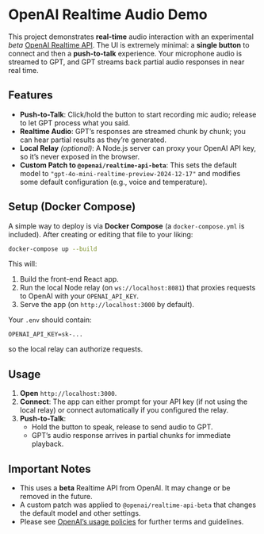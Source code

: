 # OpenAI Realtime Audio Demo

This project demonstrates **real-time** audio interaction with an experimental _beta_ [OpenAI Realtime API](https://platform.openai.com/docs/guides/experimental-realtime). The UI is extremely minimal: a **single button** to connect and then a **push-to-talk** experience. Your microphone audio is streamed to GPT, and GPT streams back partial audio responses in near real time.

## Features

- **Push-to-Talk**: Click/hold the button to start recording mic audio; release to let GPT process what you said.
- **Realtime Audio**: GPT’s responses are streamed chunk by chunk; you can hear partial results as they’re generated.
- **Local Relay** *(optional)*: A Node.js server can proxy your OpenAI API key, so it’s never exposed in the browser.
- **Custom Patch to `@openai/realtime-api-beta`**: This sets the default model to `"gpt-4o-mini-realtime-preview-2024-12-17"` and modifies some default configuration (e.g., voice and temperature).

## Setup (Docker Compose)

A simple way to deploy is via **Docker Compose** (a `docker-compose.yml` is included). After creating or editing that file to your liking:
```bash
docker-compose up --build
```
This will:
1. Build the front-end React app.
2. Run the local Node relay (on `ws://localhost:8081`) that proxies requests to OpenAI with your `OPENAI_API_KEY`.
3. Serve the app (on `http://localhost:3000` by default).

Your `.env` should contain:
```
OPENAI_API_KEY=sk-...
```
so the local relay can authorize requests.

## Usage

1. **Open** `http://localhost:3000`.
2. **Connect**: The app can either prompt for your API key (if not using the local relay) or connect automatically if you configured the relay.
3. **Push-to-Talk**:
   - Hold the button to speak, release to send audio to GPT.
   - GPT’s audio response arrives in partial chunks for immediate playback.

## Important Notes

- This uses a **beta** Realtime API from OpenAI. It may change or be removed in the future.
- A custom patch was applied to `@openai/realtime-api-beta` that changes the default model and other settings.
- Please see [OpenAI’s usage policies](https://openai.com/policies/) for further terms and guidelines.
